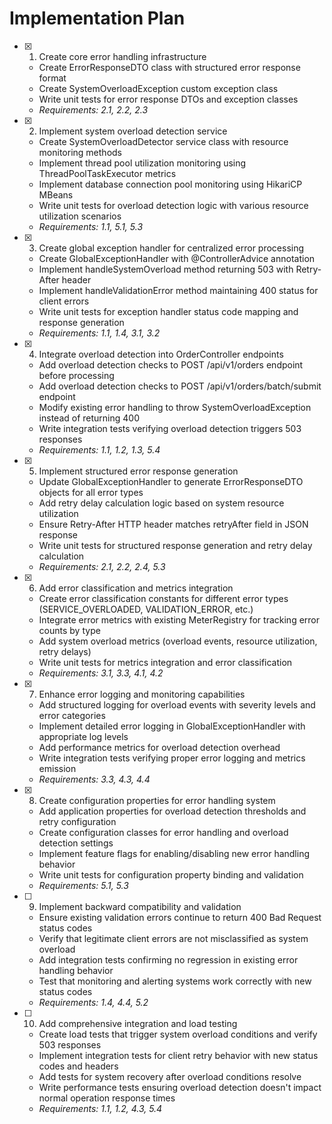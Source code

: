 # Implementation Plan

- [x] 1. Create core error handling infrastructure
  - Create ErrorResponseDTO class with structured error response format
  - Create SystemOverloadException custom exception class
  - Write unit tests for error response DTOs and exception classes
  - _Requirements: 2.1, 2.2, 2.3_

- [x] 2. Implement system overload detection service
  - Create SystemOverloadDetector service class with resource monitoring methods
  - Implement thread pool utilization monitoring using ThreadPoolTaskExecutor metrics
  - Implement database connection pool monitoring using HikariCP MBeans
  - Write unit tests for overload detection logic with various resource utilization scenarios
  - _Requirements: 1.1, 5.1, 5.3_

- [x] 3. Create global exception handler for centralized error processing
  - Create GlobalExceptionHandler with @ControllerAdvice annotation
  - Implement handleSystemOverload method returning 503 with Retry-After header
  - Implement handleValidationError method maintaining 400 status for client errors
  - Write unit tests for exception handler status code mapping and response generation
  - _Requirements: 1.1, 1.4, 3.1, 3.2_

- [x] 4. Integrate overload detection into OrderController endpoints
  - Add overload detection checks to POST /api/v1/orders endpoint before processing
  - Add overload detection checks to POST /api/v1/orders/batch/submit endpoint
  - Modify existing error handling to throw SystemOverloadException instead of returning 400
  - Write integration tests verifying overload detection triggers 503 responses
  - _Requirements: 1.1, 1.2, 1.3, 5.4_

- [x] 5. Implement structured error response generation
  - Update GlobalExceptionHandler to generate ErrorResponseDTO objects for all error types
  - Add retry delay calculation logic based on system resource utilization
  - Ensure Retry-After HTTP header matches retryAfter field in JSON response
  - Write unit tests for structured response generation and retry delay calculation
  - _Requirements: 2.1, 2.2, 2.4, 5.3_

- [x] 6. Add error classification and metrics integration
  - Create error classification constants for different error types (SERVICE_OVERLOADED, VALIDATION_ERROR, etc.)
  - Integrate error metrics with existing MeterRegistry for tracking error counts by type
  - Add system overload metrics (overload events, resource utilization, retry delays)
  - Write unit tests for metrics integration and error classification
  - _Requirements: 3.1, 3.3, 4.1, 4.2_

- [x] 7. Enhance error logging and monitoring capabilities
  - Add structured logging for overload events with severity levels and error categories
  - Implement detailed error logging in GlobalExceptionHandler with appropriate log levels
  - Add performance metrics for overload detection overhead
  - Write integration tests verifying proper error logging and metrics emission
  - _Requirements: 3.3, 4.3, 4.4_

- [x] 8. Create configuration properties for error handling system
  - Add application properties for overload detection thresholds and retry configuration
  - Create configuration classes for error handling and overload detection settings
  - Implement feature flags for enabling/disabling new error handling behavior
  - Write unit tests for configuration property binding and validation
  - _Requirements: 5.1, 5.3_

- [ ] 9. Implement backward compatibility and validation
  - Ensure existing validation errors continue to return 400 Bad Request status codes
  - Verify that legitimate client errors are not misclassified as system overload
  - Add integration tests confirming no regression in existing error handling behavior
  - Test that monitoring and alerting systems work correctly with new status codes
  - _Requirements: 1.4, 4.4, 5.2_

- [ ] 10. Add comprehensive integration and load testing
  - Create load tests that trigger system overload conditions and verify 503 responses
  - Implement integration tests for client retry behavior with new status codes and headers
  - Add tests for system recovery after overload conditions resolve
  - Write performance tests ensuring overload detection doesn't impact normal operation response times
  - _Requirements: 1.1, 1.2, 4.3, 5.4_